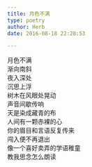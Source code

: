 ```yaml
---  
title: 月色不满  
type: poetry  
author: Herb  
date: 2016-08-18 22:28:53  

---  
```

月色不满  
渐向南斜  
夜入深处  
沉思上浮    
树木在风眼处晃动  
声音间歇传响  
天是染成藏青的布  
人间有一颗赤裸的心    
你的眉目和言语反复传来  
闯入便不再退出  
像一个喜好卖弄的学语稚童  
教我思念怎么朗读